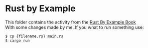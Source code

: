 # Rust by Example
This folder contains the activity from the [Rust By Example Book](https://doc.rust-lang.org/rust-by-example/)  
With some changes made by me.
If you wnat to run something use:  
```
$ cp {filename.rs} main.rs
$ cargo run
```
